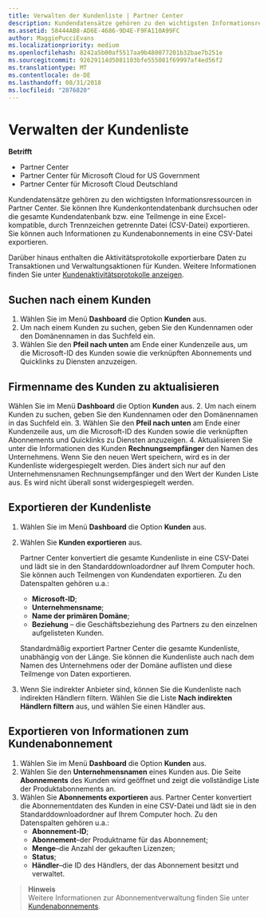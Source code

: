 ```yaml
---
title: Verwalten der Kundenliste | Partner Center
description: Kundendatensätze gehören zu den wichtigsten Informationsressourcen in Partner Center.
ms.assetid: 58444AB8-AD6E-4686-9D4E-F9FA110A99FC
author: MaggiePucciEvans
ms.localizationpriority: medium
ms.openlocfilehash: 8242a5b00af5517aa9b480077201b32bae7b251e
ms.sourcegitcommit: 92629114d5081103bfe555081f69997af4ed56f2
ms.translationtype: MT
ms.contentlocale: de-DE
ms.lasthandoff: 08/31/2018
ms.locfileid: "2876820"
---
```

# <a name="manage-your-customer-list"></a>Verwalten der Kundenliste

**Betrifft**

-  Partner Center
-  Partner Center für Microsoft Cloud for US Government
-  Partner Center für Microsoft Cloud Deutschland

Kundendatensätze gehören zu den wichtigsten Informationsressourcen in Partner Center. Sie können Ihre Kundenkontendatenbank durchsuchen oder die gesamte Kundendatenbank bzw. eine Teilmenge in eine Excel-kompatible, durch Trennzeichen getrennte Datei (CSV-Datei) exportieren. Sie können auch Informationen zu Kundenabonnements in eine CSV-Datei exportieren.

Darüber hinaus enthalten die Aktivitätsprotokolle exportierbare Daten zu Transaktionen und Verwaltungsaktionen für Kunden. Weitere Informationen finden Sie unter [Kundenaktivitätsprotokolle anzeigen](activity-logs.md).


## <a name="search-for-a-customer"></a>Suchen nach einem Kunden

1.  Wählen Sie im Menü **Dashboard** die Option **Kunden** aus.
2.  Um nach einem Kunden zu suchen, geben Sie den Kundennamen oder den Domänennamen in das Suchfeld ein.
3.  Wählen Sie den **Pfeil nach unten** am Ende einer Kundenzeile aus, um die Microsoft-ID des Kunden sowie die verknüpften Abonnements und Quicklinks zu Diensten anzuzeigen.

## <a name="update-a-customers-company-name"></a>Firmenname des Kunden zu aktualisieren

Wählen Sie im Menü **Dashboard** die Option **Kunden** aus.
2.  Um nach einem Kunden zu suchen, geben Sie den Kundennamen oder den Domänennamen in das Suchfeld ein.
3.  Wählen Sie den **Pfeil nach unten** am Ende einer Kundenzeile aus, um die Microsoft-ID des Kunden sowie die verknüpften Abonnements und Quicklinks zu Diensten anzuzeigen.
4.  Aktualisieren Sie unter die Informationen des Kunden **Rechnungsempfänger** den Namen des Unternehmens. Wenn Sie den neuen Wert speichern, wird es in der Kundenliste widergespiegelt werden. Dies ändert sich nur auf den Unternehmensnamen Rechnungsempfänger und den Wert der Kunden Liste aus. Es wird nicht überall sonst widergespiegelt werden.

## <a name="export-your-customer-list"></a>Exportieren der Kundenliste

1.  Wählen Sie im Menü **Dashboard** die Option **Kunden** aus.
2.  Wählen Sie **Kunden exportieren** aus.

    Partner Center konvertiert die gesamte Kundenliste in eine CSV-Datei und lädt sie in den Standarddownloadordner auf Ihrem Computer hoch. Sie können auch Teilmengen von Kundendaten exportieren. Zu den Datenspalten gehören u.a.:

    -   **Microsoft-ID**;
    -   **Unternehmensname**;
    -   **Name der primären Domäne**;
    -   **Beziehung** – die Geschäftsbeziehung des Partners zu den einzelnen aufgelisteten Kunden.

    Standardmäßig exportiert Partner Center die gesamte Kundenliste, unabhängig von der Länge. Sie können die Kundenliste auch nach dem Namen des Unternehmens oder der Domäne auflisten und diese Teilmenge von Daten exportieren.

3.  Wenn Sie indirekter Anbieter sind, können Sie die Kundenliste nach indirekten Händlern filtern. Wählen Sie die Liste **Nach indirekten Händlern filtern** aus, und wählen Sie einen Händler aus.


## <a name="export-customer-subscription-information"></a>Exportieren von Informationen zum Kundenabonnement

1.  Wählen Sie im Menü **Dashboard** die Option **Kunden** aus.
2.  Wählen Sie den **Unternehmensnamen** eines Kunden aus. Die Seite **Abonnements** des Kunden wird geöffnet und zeigt die vollständige Liste der Produktabonnements an.
3.  Wählen Sie **Abonnements exportieren** aus. Partner Center konvertiert die Abonnementdaten des Kunden in eine CSV-Datei und lädt sie in den Standarddownloadordner auf Ihrem Computer hoch. Zu den Datenspalten gehören u.a.:
    -   **Abonnement-ID**;
    -   **Abonnement**–der Produktname für das Abonnement;
    -   **Menge**–die Anzahl der gekauften Lizenzen;
    -   **Status**;
    -   **Händler**–die ID des Händlers, der das Abonnement besitzt und verwaltet.

>**Hinweis**<br>
Weitere Informationen zur Abonnementverwaltung finden Sie unter [Kundenabonnements](customer-subscriptions.md).

     

 

 



